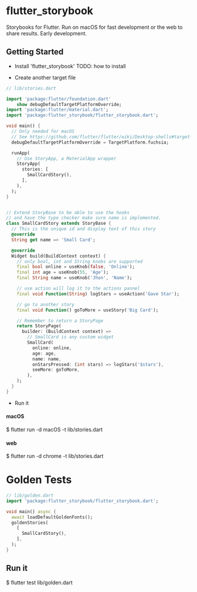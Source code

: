 # flutter_storybook

Storybooks for Flutter.
Run on macOS for fast development or the web to share results.
Early development.

## Getting Started

- Install 'flutter_storybook'
  TODO: how to install

- Create another target file

```dart
// lib/stories.dart

import 'package:flutter/foundation.dart'
    show debugDefaultTargetPlatformOverride;
import 'package:flutter/material.dart';
import 'package:flutter_storybook/flutter_storybook.dart';

void main() {
  // Only needed for macOS
  // See https://github.com/flutter/flutter/wiki/Desktop-shells#target-platform-override
  debugDefaultTargetPlatformOverride = TargetPlatform.fuchsia;

  runApp(
    // Use StoryApp, a MaterialApp wrapper
    StoryApp(
      stories: [
        SmallCardStory(),
      ],
    ),
  );
}


// Extend StoryBase to be able to use the hooks
// and have the type checker make sure name is implemented.
class SmallCardStory extends StoryBase {
  // This is the unique id and display text of this story
  @override
  String get name => 'Small Card';

  @override
  Widget build(BuildContext context) {
    // only bool, int and String knobs are supported
    final bool online = useKnob(false, 'Online');
    final int age = useKnob(55, 'Age');
    final String name = useKnob('Jhon', 'Name');

    // use action will log it to the actions pannel
    final void Function(String) logStars = useAction('Gave Star');

    // go to another story
    final void Function() goToMore = useStory('Big Card');

    // Remember to return a StoryPage
    return StoryPage(
      builder: (BuildContext context) =>
        // SmallCard is any custom widget
        SmallCard(
          online: online,
          age: age,
          name: name,
          onStarsPressed: (int stars) => logStars('$stars'),
          seeMore: goToMore,
        ),
    );
  }
}

```

- Run it

#### macOS

\$ flutter run -d macOS -t lib/stories.dart

#### web

\$ flutter run -d chrome -t lib/stories.dart


# Golden Tests

```dart
// lib/golden.dart
import 'package:flutter_storybook/flutter_storybook.dart';

void main() async {
  await loadDefaultGoldenFonts();
  goldenStories(
    [
      SmallCardStory(),
    ],
  );
}
```

## Run it
$  flutter test lib/golden.dart 
